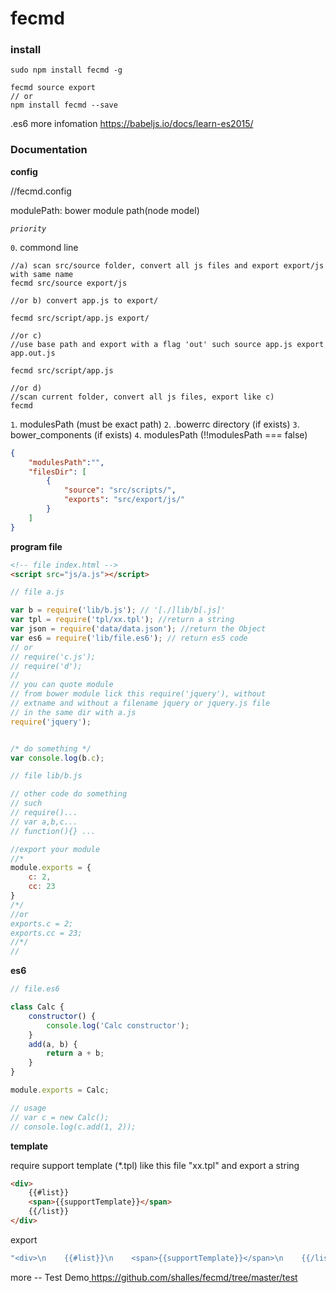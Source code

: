 # fecmd

### install

```
sudo npm install fecmd -g

fecmd source export
// or 
npm install fecmd --save
```

.es6 
more infomation [ https://babeljs.io/docs/learn-es2015/ ](https://babeljs.io/docs/learn-es2015/)

### Documentation

**config**

//fecmd.config

modulePath: bower module path(node model)

*`priority`*

`0`. commond line

```
//a) scan src/source folder, convert all js files and export export/js with same name
fecmd src/source export/js

//or b) convert app.js to export/

fecmd src/script/app.js export/

//or c)
//use base path and export with a flag 'out' such source app.js export app.out.js

fecmd src/script/app.js

//or d)
//scan current folder, convert all js files, export like c) 
fecmd
```

`1`. modulesPath  (must be exact path)
`2`. .bowerrc directory (if exists)
`3`. bower_components (if exists)
`4`. modulesPath (!!modulesPath === false)

```json
{
    "modulesPath":"",
    "filesDir": [
        {
            "source": "src/scripts/",
            "exports": "src/export/js/"
        }
    ]
}
```

**program file**

```html
<!-- file index.html -->
<script src="js/a.js"></script>

```

```js
// file a.js

var b = require('lib/b.js'); // '[./]lib/b[.js]'
var tpl = require('tpl/xx.tpl'); //return a string
var json = require('data/data.json'); //return the Object
var es6 = require('lib/file.es6'); // return es5 code
// or
// require('c.js');
// require('d');
// 
// you can quote module 
// from bower module lick this require('jquery'), without 
// extname and without a filename jquery or jquery.js file
// in the same dir with a.js
require('jquery');


/* do something */
var console.log(b.c);

```

```js
// file lib/b.js

// other code do something
// such
// require()...
// var a,b,c...
// function(){} ...

//export your module
//*
module.exports = {
    c: 2,
    cc: 23
}
/*/
//or
exports.c = 2;
exports.cc = 23;
//*/
//
```
**es6**

```js
// file.es6

class Calc {
    constructor() {
        console.log('Calc constructor');
    }
    add(a, b) {
        return a + b;
    }
}

module.exports = Calc;

// usage
// var c = new Calc();
// console.log(c.add(1, 2));
```

**template**

require support template (*.tpl) like this file "xx.tpl"
and export a string

```html
<div>
    {{#list}}
    <span>{{supportTemplate}}</span>
    {{/list}}
</div>
```
export
```js
"<div>\n    {{#list}}\n    <span>{{supportTemplate}}</span>\n    {{/list}}\n</div>"
```

more -- Test Demo[ https://github.com/shalles/fecmd/tree/master/test ](https://github.com/shalles/fecmd/tree/master/test)

